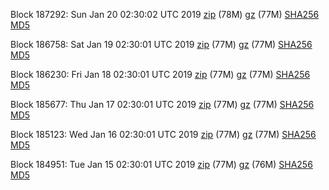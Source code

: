 Block 187292: Sun Jan 20 02:30:02 UTC 2019 [zip](https://files.01coin.io/mainnet/2019-01-20/bootstrap.dat.zip) (78M) [gz](https://files.01coin.io/mainnet/2019-01-20/bootstrap.dat.tar.gz) (77M) [SHA256](https://files.01coin.io/mainnet/2019-01-20/sha256.txt) [MD5](https://files.01coin.io/mainnet/2019-01-20/md5.txt)

Block 186758: Sat Jan 19 02:30:01 UTC 2019 [zip](https://files.01coin.io/mainnet/2019-01-19/bootstrap.dat.zip) (77M) [gz](https://files.01coin.io/mainnet/2019-01-19/bootstrap.dat.tar.gz) (77M) [SHA256](https://files.01coin.io/mainnet/2019-01-19/sha256.txt) [MD5](https://files.01coin.io/mainnet/2019-01-19/md5.txt)

Block 186230: Fri Jan 18 02:30:01 UTC 2019 [zip](https://files.01coin.io/mainnet/2019-01-18/bootstrap.dat.zip) (77M) [gz](https://files.01coin.io/mainnet/2019-01-18/bootstrap.dat.tar.gz) (77M) [SHA256](https://files.01coin.io/mainnet/2019-01-18/sha256.txt) [MD5](https://files.01coin.io/mainnet/2019-01-18/md5.txt)

Block 185677: Thu Jan 17 02:30:01 UTC 2019 [zip](https://files.01coin.io/mainnet/2019-01-17/bootstrap.dat.zip) (77M) [gz](https://files.01coin.io/mainnet/2019-01-17/bootstrap.dat.tar.gz) (77M) [SHA256](https://files.01coin.io/mainnet/2019-01-17/sha256.txt) [MD5](https://files.01coin.io/mainnet/2019-01-17/md5.txt)

Block 185123: Wed Jan 16 02:30:01 UTC 2019 [zip](https://files.01coin.io/mainnet/2019-01-16/bootstrap.dat.zip) (77M) [gz](https://files.01coin.io/mainnet/2019-01-16/bootstrap.dat.tar.gz) (77M) [SHA256](https://files.01coin.io/mainnet/2019-01-16/sha256.txt) [MD5](https://files.01coin.io/mainnet/2019-01-16/md5.txt)

Block 184951: Tue Jan 15 02:30:01 UTC 2019 [zip](https://files.01coin.io/mainnet/2019-01-15/bootstrap.dat.zip) (77M) [gz](https://files.01coin.io/mainnet/2019-01-15/bootstrap.dat.tar.gz) (76M) [SHA256](https://files.01coin.io/mainnet/2019-01-15/sha256.txt) [MD5](https://files.01coin.io/mainnet/2019-01-15/md5.txt)
